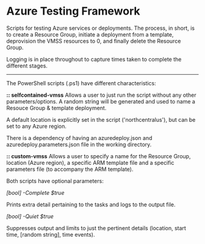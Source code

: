 # Azure Testing Framework

Scripts for testing Azure services or deployments. The process, in short, is to create a Resource Group, initiate a deployment from a template, deprovision the VMSS resources to 0, and finally delete the Resource Group.

Logging is in place throughout to capture times taken to complete the different stages.

_____________________

The PowerShell scripts (.ps1) have different characteristics:

<b>:: selfcontained-vmss</b>
Allows a user to just run the script without any other parameters/options. A random string will be generated and used to name a Resouce Group & template deployment.

A default location is explicitly set in the script ('northcentralus'), but can be set to any Azure region.

There is a dependency of having an azuredeploy.json and azuredeploy.parameters.json file in the working directory.

<b>:: custom-vmss</b>
Allows a user to specify a name for the Resource Group, location (Azure region), a specific ARM template file and a specific parameters file (to accompany the ARM template).

<p>
Both scripts have optional parameters:

<i>[bool] -Complete $true</i>
<p>Prints extra detail pertaining to the tasks and logs to the output file.

<i>[bool] -Quiet $true</i>
<p>Suppresses output and limits to just the pertinent details (location, start time, [random string], time events).
